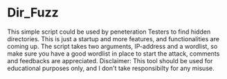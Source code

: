 # Dir_Fuzz
This simple script could be used by peneteration Testers to find hidden directories. This is just a startup and more features, and functionalities are coming up. The script takes two arguments, IP-address and a wordlist, so make sure you have a good wordlist in place to start the attack, comments and feedbacks are appreciated.
Disclaimer: This tool should be used for educational purposes only, and I don't take responsibilty for any misuse.
